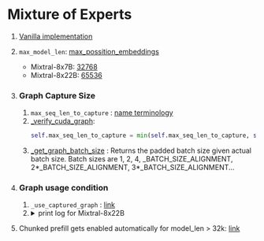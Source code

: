 # Mixture of Experts

1. [Vanilla implementation](https://github.com/pcmoritz/vllm-public/blob/fd4ea8ef5c17a8b991107402a414f6ed355d854d/vllm/model_executor/models/mixtral.py#L133)
2. `max_model_len`: [max_possition_embeddings](https://github.com/vllm-project/vllm/blob/83caf35e082b2657dce5f71ff965a13653a763b0/vllm/config.py#L1686)
    - Mixtral-8x7B: [32768](https://huggingface.co/mistralai/Mixtral-8x7B-v0.1/blob/ffe1a706bacbd5abddc5ff99432ee38f7e0662fb/config.json#L12)
    - Mixtral-8x22B: [65536](https://huggingface.co/mistralai/Mixtral-8x22B-v0.1/blob/988690dfcb44977ec67e8b7f7fb663087b4808c5/config.json#L12)
3. ### Graph Capture Size
    1. `max_seq_len_to_capture` : [name terminology](https://github.com/vllm-project/vllm/pull/4518)
    2.  [_verify_cuda_graph](https://github.com/vllm-project/vllm/blob/83caf35e082b2657dce5f71ff965a13653a763b0/vllm/config.py#L335):    
           ```python
           self.max_seq_len_to_capture = min(self.max_seq_len_to_capture, self.max_model_len)
           ```
    3. [_get_graph_batch_size](https://github.com/vllm-project/vllm/blob/83caf35e082b2657dce5f71ff965a13653a763b0/vllm/worker/model_runner.py#L1876) : Returns the padded batch size given actual batch size. Batch sizes are 1, 2, 4, _BATCH_SIZE_ALIGNMENT, 2*_BATCH_SIZE_ALIGNMENT, 3*_BATCH_SIZE_ALIGNMENT...
4. ### Graph usage condition
    1. `_use_captured_graph` : [link](https://github.com/vllm-project/vllm/blob/83caf35e082b2657dce5f71ff965a13653a763b0/vllm/worker/model_runner.py#L713-L722)
    2. <details>
            <summary>print log for Mixtral-8x22B</summary>
            <br>
            <pre> --input-len 8192 --output-len 3 --batch-size 32  </pre>
            <pre>max_seq_len_to_capture is set to 8192+256=8448</pre>
            <pre>
                decode_only: False && not enforce_eager: False
                ,  batch_size: 65536 <= _BATCH_SIZES_TO_CAPTURE: 8192
                ,  max_decode_seq_len: 0, max_encoder_seq_len: 0 <=  max_seq_len_to_capture: 8448
                   batch_size: 65536 <= max_batchsize_to_capture: 256
                   --> result (_use_captured_graph) = False
                decode_only: False && not enforce_eager: False
                ,  batch_size: 65536 <= _BATCH_SIZES_TO_CAPTURE: 8192
                ,  max_decode_seq_len: 0, max_encoder_seq_len: 0 <=  max_seq_len_to_capture: 8448
                   batch_size: 65536 <= max_batchsize_to_capture: 256
                   --> result (_use_captured_graph) = False
                decode_only: False && not enforce_eager: False
                ,  batch_size: 65536 <= _BATCH_SIZES_TO_CAPTURE: 8192
                ,  max_decode_seq_len: 0, max_encoder_seq_len: 0 <=  max_seq_len_to_capture: 8448
                   batch_size: 65536 <= max_batchsize_to_capture: 256
                   --> result (_use_captured_graph) = False
                decode_only: False && not enforce_eager: False
                ,  batch_size: 65536 <= _BATCH_SIZES_TO_CAPTURE: 8192
                ,  max_decode_seq_len: 0, max_encoder_seq_len: 0 <=  max_seq_len_to_capture: 8448
                   batch_size: 65536 <= max_batchsize_to_capture: 256
                   --> result (_use_captured_graph) = False
                decode_only: True && not enforce_eager: False
                ,  batch_size: 32 <= _BATCH_SIZES_TO_CAPTURE: 8192
                ,  max_decode_seq_len: **8193**, max_encoder_seq_len: 0 <=  max_seq_len_to_capture: 8448
                   batch_size: 32 <= max_batchsize_to_capture: 256
                   --> result (_use_captured_graph) = True
                decode_only: True && not enforce_eager: False
                ,  batch_size: 32 <= _BATCH_SIZES_TO_CAPTURE: 8192
                ,  max_decode_seq_len: **8194**, max_encoder_seq_len: 0 <=  max_seq_len_to_capture: 8448
                   batch_size: 32 <= max_batchsize_to_capture: 256
                   --> result (_use_captured_graph) = True
                decode_only: True && not enforce_eager: False
                ,  batch_size: 32 <= _BATCH_SIZES_TO_CAPTURE: 8192
                ,  max_decode_seq_len: **8195**, max_encoder_seq_len: 0 <=  max_seq_len_to_capture: 8448
                   batch_size: 32 <= max_batchsize_to_capture: 256
                   --> result (_use_captured_graph) = True
            </pre>
        </details>

5. Chunked prefill gets enabled automatically for model_len > 32k: [link](https://github.com/vllm-project/vllm/blob/83caf35e082b2657dce5f71ff965a13653a763b0/vllm/engine/arg_utils.py#L929-L931)
